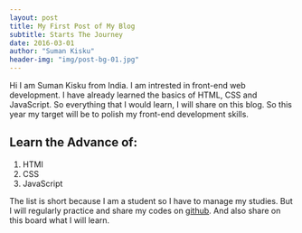 ```yaml
---
layout: post
title: My First Post of My Blog
subtitle: Starts The Journey
date: 2016-03-01
author: "Suman Kisku"
header-img: "img/post-bg-01.jpg"
---
```


Hi I am Suman Kisku from India. I am intrested in front-end web development.
I have already learned the basics of HTML, CSS and JavaScript.
So everything that I would learn, I will share on this blog. So this year my target will be
to polish my front-end development skills.

## Learn the Advance of:

1. HTMl
2. CSS
3. JavaScript

The list is short because I am a student so I have to manage my studies. But I will
regularly practice and share my codes on [github](https://github.com/SumanKisku). And also
share on this board what I will learn.
